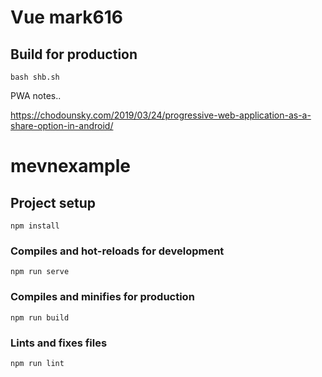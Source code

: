 # Vue mark616

## Build for production

 
```
bash shb.sh
```

PWA notes..

https://chodounsky.com/2019/03/24/progressive-web-application-as-a-share-option-in-android/


# mevnexample

## Project setup
```
npm install
```

### Compiles and hot-reloads for development
```
npm run serve
```

### Compiles and minifies for production
```
npm run build
```

### Lints and fixes files
```
npm run lint
```
